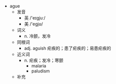 - ague
  - 发音
    - 英 /'eɪgjuː/
    - 美 /'egjʊ/
  - 词义
    - n. 冷颤，发冷
  - 同根词
    - adj. aguish 疟疾的；患了疟疾的；易患疟疾的
  - 近义词
    - n. 疟疾；发冷；寒颤
      - malaria
      - paludism
  - 补充